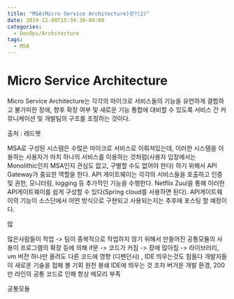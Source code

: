 ```yaml
---
title: "MSA(Micro Service Architecture)란?(2)"
date: 2019-12-08T15:34:30-04:00
categories:
  - DevOps/Architecture
tags:
  - MSA
---
```


# Micro Service Architecture

Micro Service Architecture는 각각의 마이크로 서비스들의 기능을 유연하게 결합하고 불가피한 장애, 향후 확장 여부 및 새로운 기능 통합에 대비할 수 있도록 서비스 간 커뮤니케이션 및 개발팀의 구조를 조정하는 것이다.

출처 : 레드햇

MSA로 구성된 시스템은 수많은 마이크로 서비스로 이뤄져있는데, 이러한 시스템을 이용하는 사용자가 마치 하나의 서비스를 이용하는 것처럼(사용자 입장에서는 Monolithic인지 MSA인지 관심도 없고, 구별할 수도 없어야 한다) 하기 위해서 API Gateway가 중요한 역할을 한다. API 게이트웨이는 각각의 서비스들을 호출하고 인증 및 권한, 모니터링, logging 등 추가적인 기능을 수행한다. Netflix Zuul을 통해 이러한 API게이트웨이를 쉽게 구성할 수 있다(Spring cloud를 사용하면 된다). API게이트웨이의 기능이 소스단에서 어떤 방식으로 구현되고 사용되는지는 추후에 포스팅 할 예정이다.




많







많은사람들이 작업 -> 팀이 중복적으로 작업하지 않기 위해서 만들어진 공통모듈의 사용이 프로그램의 확장 등에 의해 if문 -> 코드가 커짐 -> 장애 많아짐 -> 
라이브러리, vm 버전 하나만 올려도 다른 코드에 영향 (디펜던시) , IDE 띄우는것도 힘들다
개발자들이 새로운 기술을 접해 볼 기회 원천 봉쇄
IDE에 띄우는 것 조차 버거운 개발 환경, 200만 라인의 공통 코드로 인해 항상 메모리 부족


공통모듈



[tedigom velog]: https://velog.io/@tedigom
